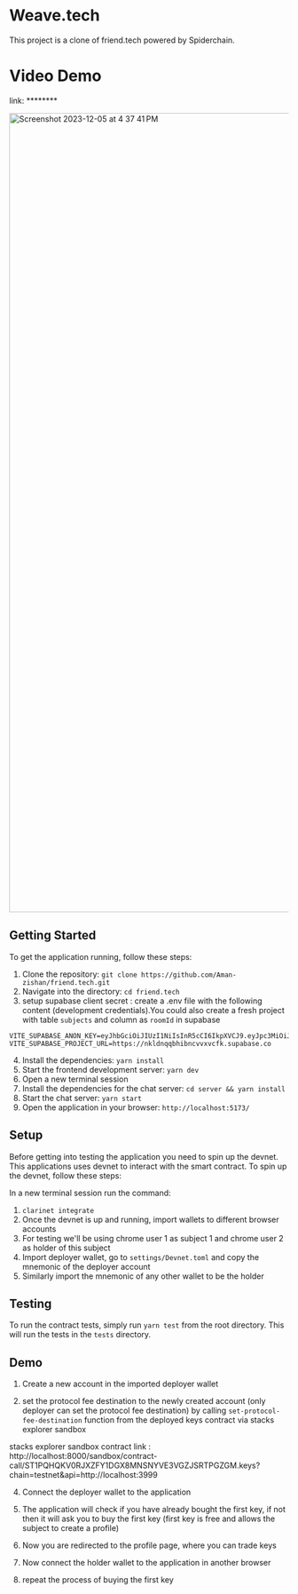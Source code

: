 # Weave.tech

This project is a clone of friend.tech powered by Spiderchain. 

# Video Demo

link: ********

<img width="1440" alt="Screenshot 2023-12-05 at 4 37 41 PM" src="https://github.com/Aman-zishan/friend.tech/assets/55238388/8cdc883d-c20b-4038-a832-19d6c4495349">

## Getting Started

To get the application running, follow these steps:

1. Clone the repository: `git clone https://github.com/Aman-zishan/friend.tech.git`
2. Navigate into the directory: `cd friend.tech`
3. setup supabase client secret : create a .env file with the following content (development credentials).You could also create a fresh project with table `subjects` and column as `roomId` in supabase

```
VITE_SUPABASE_ANON_KEY=eyJhbGciOiJIUzI1NiIsInR5cCI6IkpXVCJ9.eyJpc3MiOiJzdXBhYmFzZSIsInJlZiI6Im5rbGRucXFiaGlibmN2dnh2Y2ZrIiwicm9sZSI6ImFub24iLCJpYXQiOjE3MDE2ODc2NjIsImV4cCI6MjAxNzI2MzY2Mn0.H7LiOJFQT4jhCjmdhkVs3M5jLxjQQENhX30kiVKrMZ0
VITE_SUPABASE_PROJECT_URL=https://nkldnqqbhibncvvxvcfk.supabase.co
```

4. Install the dependencies: `yarn install`
5. Start the frontend development server: `yarn dev`
6. Open a new terminal session
7. Install the dependencies for the chat server: `cd server && yarn install`
8. Start the chat server: `yarn start`
9. Open the application in your browser: `http://localhost:5173/`


## Setup

Before getting into testing the application you need to spin up the devnet. This applications uses devnet to interact with the smart contract. To spin up the devnet, follow these steps:

In a new terminal session run the command:

1. `clarinet integrate`
2. Once the devnet is up and running, import wallets to different browser accounts
3. For testing we'll be using chrome user 1 as subject 1 and chrome user 2 as holder of this subject
4. Import deployer wallet, go to `settings/Devnet.toml` and copy the mnemonic of the deployer account
5. Similarly import the mnemonic of any other wallet to be the holder


## Testing

To run the contract tests, simply run `yarn test` from the root directory. This will run the tests in the `tests` directory.


## Demo

1. Create a new account in the imported deployer wallet
   
2.  set the protocol fee destination to the newly created account (only deployer can set the protocol fee destination) by calling `set-protocol-fee-destination` function from the deployed keys contract via stacks explorer sandbox

stacks explorer sandbox contract link : http://localhost:8000/sandbox/contract-call/ST1PQHQKV0RJXZFY1DGX8MNSNYVE3VGZJSRTPGZGM.keys?chain=testnet&api=http://localhost:3999

4. Connect the deployer wallet to the application
   
5. The application will check if you have already bought the first key, if not then it will ask you to buy the first key (first key is free and allows the subject to create a profile)
   
6. Now you are redirected to the profile page, where you can trade keys

7. Now connect the holder wallet to the application in another browser 

8. repeat the process of buying the first key




